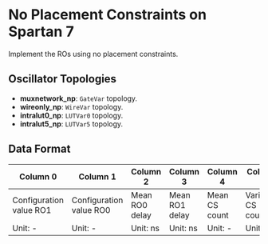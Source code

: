# No Placement Constraints on Spartan 7

Implement the ROs using no placement constraints.

## Oscillator Topologies

- **muxnetwork_np**: `GateVar` topology.
- **wireonly_np**: `WireVar` topology.
- **intralut0_np**: `LUTVar0` topology.
- **intralut5_np**: `LUTVar5` topology.

## Data Format

| Column 0 | Column 1 | Column 2 | Column 3 | Column 4 | Column 5 |
| -------- | -------- | -------- | -------- | -------- | -------- |
| Configuration value RO1 | Configuration value RO0 | Mean RO0 delay | Mean RO1 delay | Mean CS count | Variance CS count |
| Unit: - | Unit: - | Unit: ns | Unit: ns | Unit: - | Unit: - |